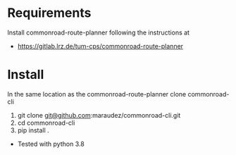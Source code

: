
# Requirements
Install commonroad-route-planner following the instructions at 
- https://gitlab.lrz.de/tum-cps/commonroad-route-planner



# Install
In the same location as the commonroad-route-planner clone commonroad-cli

1. git clone git@github.com:maraudez/commonroad-cli.git
2. cd commonroad-cli
3. pip install .

- Tested with python 3.8

